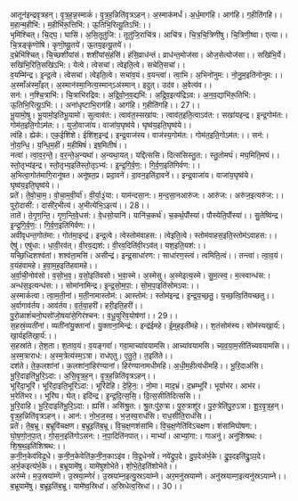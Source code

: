 

  
आतून॑इन्द्रवृत्रहन्। वृ॒त्र॒ह॒न्न॒स्माकं॑। वृ॒त्र॒ह॒न्निति॑वृत्रऽहन्। अ॒स्माक॑मर्धं। अ॒र्ध॒माग॑हि। आग॑हि। ग॒हीति॑गहि।। म॒हान्म॒हीभि॑:। म॒हीभि॑रू॒त्तिभि॑:। ऊ॒तिभि॒रित्यू॒तिऽभि॑:।।  
भृमि॑श्चित्। चि॒द्घ॒। घासि॑। अ॒सि॒तूतु॑जि:। तूतु॑जि॒राचि॑त्र। आचि॑त्र। चि॒त्र॒चि॒त्रिणी॑षु। चि॒त्रिणी॒ष्वा। एत्या।। चि॒त्रङ्कृ॑णॊषि। कृ॒णॊ॒ष्यू॒तये॑। ऊ॒तय॒इत्यू॒तये॑।।  
द॒भ्रेभि॑श्चित्। चि॒च्छशी॑यांसं। शशी॑यांसं॒हंसि॑। हंसि॒व्राध॑न्तं। व्राध॑न्त॒मोज॑सा। ओज॒सेत्योज॑सा।। सखि॑भि॒र्ये। सखि॑भि॒रिति॒सखि॑ऽभि:। येत्वे। त्वेसचा॑। त्वेइति॒त्वे। सचेति॒सचा॑।।  
व॒यम्मि॑न्द्र। इ॒न्द्र॒त्वे। त्वेसचा॑। त्वेइति॒त्वे। सचा॑व॒यं। व॒यन्त्वा॑। त्वा॒भि। अ॒भिनो॑नुम:। नो॒नु॒म॒इति॑नोनुम:।। अ॒स्माँअ॑स्माँ॒इत्। अ॒स्मान॑स्मा॒नित्य॒स्मान्ऽअ॑स्मान्। इदुत्। उद॑व। अ॒वेत्य॑व।।  
सन॑:। न॒श्चि॒त्राभि॑:। चि॒त्राभि॑रद्रिव:। अ॒द्रि॒वो॒न॒व॒द्यभि॑:। अ॒द्रि॒व॒इत्य॑द्रिऽव:। अ॒न॒व॒द्याभि॑रू॒तिभि॑:। ऊ॒तिभि॒रित्यू॒ऽभि॑:।। अना॑धृष्टाभि॒राग॑हि। आग॑हि। ग॒हीति॑गहि।। 27।।  
भू॒यामो॒षु। भू॒यामो॒इति॑भू॒यामो॑। सुत्वाव॑त:। त्वाव॑त॒स्सखा॑य:। त्वाव॑त॒इति॒त्वाऽव॑त:। सखा॑यइन्द्र। इ॒न्द्र॒गोम॑त:। गोम॑त॒इति॒गोऽम॑त:।। युजो॒वाजा॑य। वाजा॑य॒घृष्व॑ये। घृष्व॑य॒इति॒घृष्व॑ये।।  
त्वंहि। ह्येक॑:। एक॒ईशि॑शे। ईशि॑श॒इन्द्र॑। इन्द्र॒वाज॑स्य। वाज॑स्य॒गोम॑त:। गोम॑त॒इति॒गोऽम॑त:।। सन॑:। नो॒य॒न्धि॒। य॒न्धि॒म॒हीं। म॒हीमिषं॑। इष॒मितीषं॑।।  
नत्वा॑। त्वा॒व॒र॒न्ते॒। व॒र॒न्ते॒अ॒न्यथा॑। अ॒न्यथा॒यत्। यद्दि॑त्ससि। दित्स॑सिस्तु॒त:। स्तु॒तोमघं॑। मघ॒मिति॒मघं।। स्तो॒तृभ्य॑इन्द्र। स्तो॒तृभ्य॒इति॑स्तो॒तृऽभ्य॑:। इ॒न्द्र॒गि॒र्व॒ण॒:। गि॒र्व॒ण॒इति॑गिर्वण:।।  
अ॒भित्वा॒गोत॑मागि॒रानू॑षत। अनू॑षत॒प्र। प्रदा॒वने॑। दा॒वन॒इति॑दा॒वने॑।। इन्द्र॒वाजा॑य। वाजा॑य॒घृष्व॑ये। घृष्व॑य॒इति॒घृष्व॑ये।।  
प्रते॑। ते॒वो॒चा॒म॒। वो॒चा॒म॒वी॒र्या॑। वी॒र्या॒३॒॑या:। याम॑न्दसा॒न:। म॒न्द॒सा॒नआरु॑ज:। आरु॑ज:। अरु॑ज॒इत्यरु॑ज:।। पुरो॒दासी॑:। दासी॑र॒भीत्य॑। अ॒भीत्ये॑भि॒ऽइत्य॑।। 28।।  
ताते॑। ते॒गृ॒ण॒न्ति॒। गृ॒ण॒न्ति॒वे॒धस॑:। वे॒धसो॒यानि॑। यानि॑च॒कर्थ॑। च॒कर्थ॒पौंस्या॑। पौस्येति॒पौंस्या॑।। सु॒तेष्वि॑न्द्र। इ॒न्द्र॒गि॒र्व॒ण॒:। गि॒र्व॒ण॒इति॑गिर्वण:।।  
अवी॑वृधन्त॒गोत॑मा:। गोत॑मा॒इन्द्र॑। इन्द्र॒त्वे। त्वेस्तोम॑वाहस:। त्वेइति॒त्वे। स्तोम॑वाहस॒इति॒स्तोम॑ऽवाहस:।। ऐषु॑। एषु॑धा:। धा॒वी॒रव॑त्। वी॒रव॒द्यश॑:। वी॒रव॒दिति॑वी॒रऽव॑त्। यश॒इति॒यश॑:।।  
यच्छि॒ध्दिशश्व॑तां। शश्व॑ता॒मसि॑। असीन्द्र॑। इन्द्र॒साधा॑रण:। साधा॑रण॒स्त्वं। त्वमिति॒त्वं।। तन्त्वा॑। त्वा॒व॒यं। व॒यंह॑वामहे। ह॒वा॒म॒ह॒इति॑हवामहे।।  
अ॒र्वा॒ची॒नोव॑सो। व॒सो॒भ॒व॒। व॒सो॒इति॑वसो। भ॒वा॒स्मे। अ॒स्मेसु। अ॒स्मेइत्य॒स्मे। सु॒म॒त्स्व॒। म॒त्स्वान्ध॑स:। अन्ध॑स॒इत्यन्ध॑स:।। सोमा॑नामिन्द्र। इ॒न्द्र॒सो॒म॒पा॒:। सो॒म॒पा॒इति॑सोमऽपा:।।  
अ॒स्माकं॑त्वा। त्वा॒म॒ती॒नां। म॒ती॒नामास्तोम॑:। आस्तोम॑:। स्तोम॑इन्द्र। इ॒न्द्र॒य॒च्छ॒तु॒। य॒च्छ॒त्वि॒ति॑यच्छतु।। अ॒र्वागाव॑र्तय। आव॑र्तय। व॒र्त॒या॒हरी॑। हरी॒इति॒हरी॑।।  
पु॒रो॒ळाशं॑चनो॒घसो॑जो॒षया॑से॒गिर॑श्चन:। व॒धू॒युरि॑व॒योष॑णां।। 29।।  
स॒हस्रं॒व्यती॑नां। व्यती॑नांयु॒क्तानां॑। यु॒क्ताना॒मिन्द्र॑:। इन्द्र॑ईमहे। ई॒म॒ह॒इती॑महे।। श॒तंसोम॑स्य। सोम॑स्यखा॒र्य॑:। खा॒र्यइति॑खा॒र्य॑:।।  
स॒हस्रा॑ते। ते॒श॒ता। श॒ताव॒यं। व॒यङ्गवां॑। गवा॒माच्या॑वयामसि। आच्या॑वयामसि। च्य॒व॒या॒म॒सीति॑च्यवयामसि।। अ॒स्म॒त्राराध॑:। अ॒स्म॒त्रेत्य॑स्म॒ऽत्रा। राध॑एतु। ए॒तु॒ते॒। त॒इति॑ते।।  
दश॑ते। ते॒क॒लशा॑नां। क॒लशा॑नां॒हिर॑ण्यानां। हिर॑ण्यानामधीमहि। अ॒धी॒म॒हीत्य॑धीमहि।। भू॒रि॒दाअ॑सि। भू॒रि॒दाइति॑भू॒रि॒ऽदा:। अ॒सि॒वृ॒त्र॒ह॒न्। वृ॒त्र॒ह॒न्निति॑वृत्रऽहन्।।  
भूरि॑दा॒भूरि॑। भूरि॑दा॒इति॒भूरि॑ऽदा:। भूरि॑देहि। दे॒हि॒न॒:। नो॒मा। माद॒भ्रं। द॒भ्रम्भूरि॑। भूर्याभ॑र। आभ॑र। भ॒रेति॑भर।। भूरि॑घ। घेत्। इदि॑न्द्र। इ॒न्द्र॒दि॒त्स॒सि॒। दि॒त्स॒सीति॑दित्ससि।।  
भू॒रि॒दाहि। भू॒रि॒दाइति॑भू॒रि॒ऽदा:। ह्यसि॑। असि॑श्रु॒त:। श्रु॒त:पु॑रु॒त्रा। पु॒रु॒त्राशू॑र। पु॒रु॒त्रेति॑पु॒रु॒ऽत्रा। शू॒र॒वृ॒त्र॒ह॒न्। वृ॒त्र॒ह॒न्निति॑वृत्रऽहन्।। आन॑:। नो॒भ॒ज॒स्व॒। भ॒ज॒स्व॒राध॑सि। राध॒सीति॒राध॑सि।।  
प्रते॑। ते॒ब॒भ्रू। ब॒भ्रूवि॑चक्षण। ब॒भ्रूइति॑ब॒भ्रू। वि॒च॒क्ष॒णशंसा॑मि। वि॒च॒क्ष॒णेति॑विऽचक्षण। शंसा॑मिघोषण:। घो॒ष॒णो॒न॒पा॒त्। गो॒स॒न॒इति॑गोऽसन:। न॒पा॒दिति॑नपात्।। माभ्यां॑। आभ्यां॒गा:। गाअनु॑। अनु॑शिश्रथ:। शि॒श्र॒थ॒इति॑शिश्रथ:।।  
क॒नी॒न॒केव॑विद्र॒धे। क॒नी॒न॒केवेति॑क॒नी॒न॒काऽइ॑व। वि॒द्र॒धेनवे॑। नवे॑द्रुप॒दे। दु॒प॒देअ॑र्भ॒के। द्रु॒प॒दइति॑द्रु॒ऽप॒दे। अ॒र्भ॒कइत्य॑र्भ॒के।। ब॒भ्रूयामे॑षु। यामे॑षुशोभेते। शो॒भे॒ते॒इति॑शोभेते।।  
अर॑म्मे। म॒उ॒स्रया॑म्णॆ। उ॒स्रया॒म्णेरं॑। उ॒स्रया॑म्न॒इत्यु॒स्रऽया॑म्ने। अर॒मनु॑स्रयाम्णे। अनु॑स्रयाम्ण॒इत्यनु॑स्रऽयाम्ने।। ब॒भ्रूयामे॑षु। ब॒भ्रूइति॑ब॒भ्रू। यामे॑ष्व॒स्रिधा॑। अ॒स्रिधेत्व॒स्रिधा॑।। 30।।  
